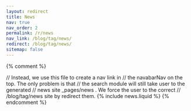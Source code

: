 ```yaml
---
layout: redirect
title: News
nav: true
nav_order: 2
permalink: /r/news
nav_link: /blog/tag/news/
redirect: /blog/tag/news/
sitemap: false
---
```


{% comment %}
<!-- We don't use news.liquid to render news collection anymore -->
// Instead, we use this file to create a nav link in
// the navabarNav on the top. The only problem is that
// the search module will still take user to the generated
// news site _pages/news .  We force the user to the correct
// /blog/tag/news site by redirect them.
{% include news.liquid %}
{% endcomment %}
